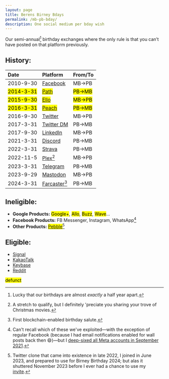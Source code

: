 ```yaml
---
layout: page
title: Berens Birney Bdays
permalink: /mb-pb-bday/
description: One social medium per bday wish
---
```

Our semi-annual[^1] birthday exchanges where the only rule is that you can’t have posted on that platform previously.

[^1]: Lucky that our birthdays are almost *exactly* a half year apart.

## History:

| Date | Platform | From/To |
| :---    | :---  | :---  |
| 2010-9-30 | <a href="https://facebook.com" target="_blank">Facebook</a> | MB→PB |
| <mark>2014-3-31</mark> | <mark><a href="https://en.wikipedia.org/wiki/Path_(social_network)" target="_blank">Path</a></mark> | <mark>PB→MB</mark> |
| <mark>2015-9-30</mark> | <mark><a href="https://ello.co/birney/post/mmmcxjyhytucpmfuaxj4za" target="_blank">Ello</a></mark> | <mark>MB→PB</mark> |
| <mark>2016-3-31</mark> | <mark><a href="https://en.wikipedia.org/wiki/Peach_(social_network)" target="_blank">Peach</a></mark> | <mark>PB→MB</mark> |
| 2016-9-30 | <a href="https://twitter.com/Skytop1/status/782006760831873025?t=5gXpGsAZ6I0SrKlHEPr-pQ&s=19" target="_blank">Twitter</a> | MB→PB |
| 2017-3-31 | <a href="https://twitter.com/messages/compose?recipient_id=19028711" target="_blank">Twitter DM</a> | PB→MB |
| 2017-9-30 | <a href="https://www.linkedin.com/messaging/thread/2-NGYzNGQzNDItMWRkOC01NTMwLWExMjQtMmQ1NjI4YWFkMDYxXzAwMA==/" target="_blank">LinkedIn</a> | MB→PB |
| 2021-3-31 | <a href="https://discord.com/channels/790628259414147092/790628259414147094/826944084840153138" target="_blank">Discord</a> | PB→MB |
| 2022-3-31 | <a href="https://www.strava.com/activities/6910839279#comments" target="_blank">Strava</a> | PB→MB |
| 2022-11-5 | <a href="https://plex.tv/" target="_blank">Plex</a>[^2] | MB→PB |
| 2023-3-31 | <a href="https://t.me/berensp" target="_blank">Telegram</a> | PB→MB |
| 2023-9-29 | <a href="https://mas.to/@mbirney@fosstodon.org/111150123297043833" target="_blank">Mastodon</a> | MB→PB |
| 2024-3-31 | <a href="https://warpcast.com/pmb" target="_blank">Farcaster</a>[^3] | PB→MB |

[^2]: A stretch to qualify, but I definitely 'preciate you sharing your trove of Christmas movies.
[^3]: First blockchain-enabled birthday salute.

## Ineligible:
- **Google Products:** <mark>Google+</mark>, <mark>Allo</mark>, <mark>Buzz</mark>, <mark>Wave</mark>...
- **Facebook Products:** FB Messenger, Instagram, WhatsApp[^4]
- **Other Products:** <mark><a href="https://en.wikipedia.org/wiki/Pebble_(social_network)" target="_blank">Pebble</a></mark>[^5]

[^4]: Can't recall which of these we've exploited—with the exception of regular Facebook (because I had email notifications enabled for wall posts back then 😄)—but I [deep-sixed all Meta accounts in September 2021](/fb).
[^5]: Twitter clone that came into existence in late 2022, I joined in June 2023, and prepared to use for Birney Birthday 2024; but alas it shuttered November 2023 before I ever had a chance to use my <a href="https://pebble.is/i/45def088c7db" target="_blank">invite</a>.

## Eligible:
- <a href="https://signal.me/#eu/ZIW9Fp74JntNZR6qR3lzP75kawn7rnT4aCdYIPAOG6eeO25MvYpC5a36bQqXv57v" target="_blank">Signal</a>
- <a href="https://www.kakaocorp.com/page/service/service/KakaoTalk?lang=ENG&tab=all" target="_blank">KakaoTalk</a>
- <a href="https://keybase.io/berens" target="_blank">Keybase</a>
- <a href="https://reddit.com/user/berensp" target="_blank">Reddit</a>

<mark><span class="muted small">defunct</span></mark>


